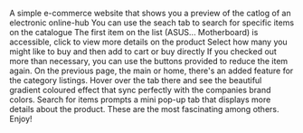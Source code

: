 A simple e-commerce website that shows you a preview of the catlog of an electronic online-hub
You can use the seach tab to search for specific items on the catalogue
The first item on the list (ASUS... Motherboard) is accessible, click to view more details on the product
Select how many you might like to buy and then add to cart or buy directly
If you checked out more than necessary, you can use the buttons provided to reduce the item again.
On the previous page, the main or home, there's an added feature for the category listings. Hover over the tab there and see the beautiful gradient coloured effect that sync perfectly with the companies brand colors.
Search for items prompts a mini pop-up tab that displays more details about the product.
These are the most fascinating among others.
Enjoy!
  